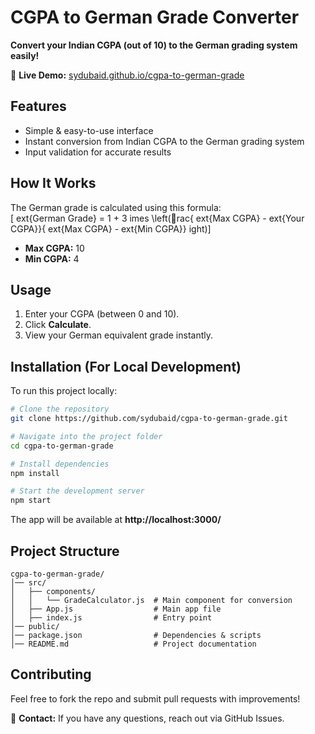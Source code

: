 
# CGPA to German Grade Converter

**Convert your Indian CGPA (out of 10) to the German grading system easily!**

🔗 **Live Demo:** [sydubaid.github.io/cgpa-to-german-grade](https://sydubaid.github.io/cgpa-to-german-grade/)

## Features
- Simple & easy-to-use interface
- Instant conversion from Indian CGPA to the German grading system
- Input validation for accurate results

## How It Works
The German grade is calculated using this formula:  
\[	ext{German Grade} = 1 + 3 	imes \left(rac{	ext{Max CGPA} - 	ext{Your CGPA}}{	ext{Max CGPA} - 	ext{Min CGPA}}
ight)\]  
- **Max CGPA:** 10  
- **Min CGPA:** 4  

## Usage
1. Enter your CGPA (between 0 and 10).  
2. Click **Calculate**.  
3. View your German equivalent grade instantly.

## Installation (For Local Development)
To run this project locally:

```bash
# Clone the repository
git clone https://github.com/sydubaid/cgpa-to-german-grade.git

# Navigate into the project folder
cd cgpa-to-german-grade

# Install dependencies
npm install

# Start the development server
npm start
```
The app will be available at **http://localhost:3000/**

## Project Structure
```
cgpa-to-german-grade/
│── src/
│   ├── components/
│   │   └── GradeCalculator.js  # Main component for conversion
│   ├── App.js                  # Main app file
│   ├── index.js                # Entry point
│── public/
│── package.json                # Dependencies & scripts
│── README.md                   # Project documentation
```

## Contributing
Feel free to fork the repo and submit pull requests with improvements!

📩 **Contact:** If you have any questions, reach out via GitHub Issues.

